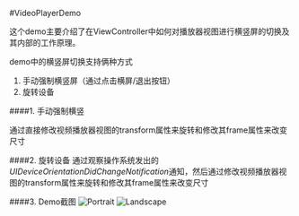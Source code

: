 #VideoPlayerDemo

这个demo主要介绍了在ViewController中如何对播放器视图进行横竖屏的切换及其内部的工作原理。

demo中的横竖屏切换支持俩种方式

1. 手动强制横竖屏（通过点击横屏/退出按钮）
2. 旋转设备

####1. 手动强制横竖

通过直接修改视频播放器视图的transform属性来旋转和修改其frame属性来改变尺寸

####2. 旋转设备
通过观察操作系统发出的*UIDeviceOrientationDidChangeNotification*通知，然后通过修改视频播放器视图的transform属性来旋转和修改其frame属性来改变尺寸

####3. Demo截图
![Portrait](https://raw.githubusercontent.com/xuguojun/VideoPlayerDemo/master/VideoPlayerDemo/screenshot-portait.png)
![Landscape](https://raw.githubusercontent.com/xuguojun/VideoPlayerDemo/master/VideoPlayerDemo/screenshot-landscape.png)
